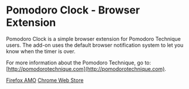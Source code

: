 # Pomodoro Clock - Browser Extension

Pomodoro Clock is a simple browser extension for Pomodoro Technique users. The add-on uses the default browser notification system to let you know when the timer is over.

For more information about the Pomodoro Technique, go to: [http://pomodorotechnique.com](http://pomodorotechnique.com).

[Firefox AMO](https://addons.mozilla.org/en-US/firefox/addon/pomodoro-clock/)
[Chrome Web Store](https://chrome.google.com/webstore/detail/pomodoro-clock/enemipdanmallpjakiehedcgjmibjihj)
